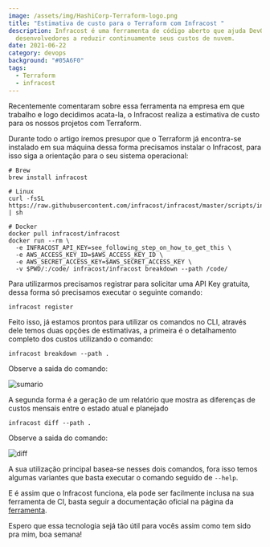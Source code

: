 ```yaml
---
image: /assets/img/HashiCorp-Terraform-logo.png
title: "Estimativa de custo para o Terraform com Infracost "
description: Infracost é uma ferramenta de código aberto que ajuda DevOps, SRE e
  desenvolvedores a reduzir continuamente seus custos de nuvem.
date: 2021-06-22
category: devops
background: "#05A6F0"
tags:
  - Terraform
  - infracost
---
```

Recentemente comentaram sobre essa ferramenta na empresa em que trabalho e logo decidimos acata-la, o Infracost realiza a estimativa de custo para os nossos projetos com Terraform.

Durante todo o artigo iremos presupor que o Terraform já encontra-se instalado em sua máquina dessa forma precisamos instalar o Infracost, para isso siga a orientação para o seu sistema operacional:

```
# Brew
brew install infracost

# Linux
curl -fsSL https://raw.githubusercontent.com/infracost/infracost/master/scripts/install.sh | sh

# Docker
docker pull infracost/infracost
docker run --rm \
  -e INFRACOST_API_KEY=see_following_step_on_how_to_get_this \
  -e AWS_ACCESS_KEY_ID=$AWS_ACCESS_KEY_ID \
  -e AWS_SECRET_ACCESS_KEY=$AWS_SECRET_ACCESS_KEY \
  -v $PWD/:/code/ infracost/infracost breakdown --path /code/
```

Para utilizarmos precisamos registrar para solicitar uma API Key gratuita, dessa forma só precisamos executar o seguinte comando:

```
infracost register
```

Feito isso, já estamos prontos para utilizar os comandos no CLI, através dele temos duas opções de estimativas, a primeira é o detalhamento completo dos custos utilizando o comando:

```
infracost breakdown --path .
```

Observe a saida do comando:

![sumario](/assets/img/infra-sumario.png)

A segunda forma é a geração de um relatório que mostra as diferenças de custos mensais entre o estado atual e planejado

```
infracost diff --path .
```

Observe a saida do comando:

![diff](/assets/img/infra-diff.png)

A sua utilização principal basea-se nesses dois comandos, fora isso temos algumas variantes que basta executar o comando seguido de `--help`.

E é assim que o Infracost funciona, ela pode ser facilmente inclusa na sua ferramenta de CI, basta seguir a documentação oficial na página da [ferramenta](https://www.infracost.io/docs/integrations/cicd).

Espero que essa tecnologia sejá tão útil para vocês assim como tem sido pra mim, boa semana!
